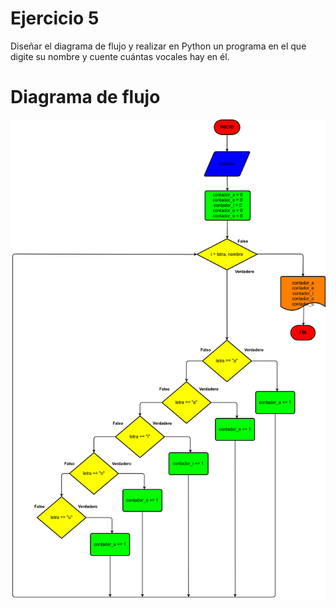 # Ejercicio 5

Diseñar el diagrama de flujo y realizar en Python un programa en el que digite su nombre y cuente cuántas vocales hay en él.

# Diagrama de flujo

![Diagrama](ejercicio5.png)

